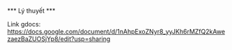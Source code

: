 *** Lý thuyết ***

Link gdocs: https://docs.google.com/document/d/1nAhpExoZNyr8_yyJKh6rMZfQ2kAwezaezBaZUOSjYp8/edit?usp=sharing
